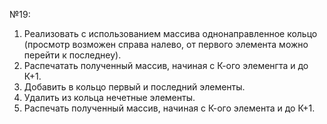 №19:
1. Реализовать с использованием массива однонаправленное кольцо (просмотр возможен справа налево, от первого элемента можно перейти к последнеу).
2. Распечатать полученный массив, начиная с К-ого элеменгта и до К+1.
3. Добавить в кольцо первый и последний элементы.
4. Удалить из кольца нечетные элементы.
5. Распечать полученный массив, начиная с К-ого элемента и до К+1.
